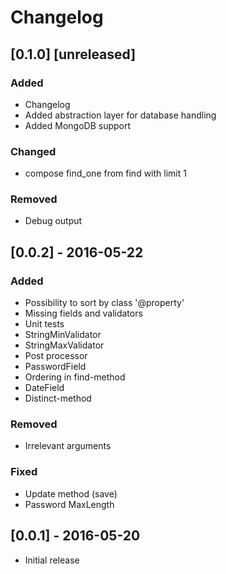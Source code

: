 # Changelog

## [0.1.0] [unreleased]
### Added
- Changelog
- Added abstraction layer for database handling
- Added MongoDB support

### Changed
- compose find_one from find with limit 1

### Removed
- Debug output

## [0.0.2] - 2016-05-22
### Added
- Possibility to sort by class '@property'
- Missing fields and validators
- Unit tests
- StringMinValidator
- StringMaxValidator
- Post processor
- PasswordField
- Ordering in find-method
- DateField
- Distinct-method

### Removed
- Irrelevant arguments

### Fixed
- Update method (save)
- Password MaxLength

## [0.0.1] - 2016-05-20
- Initial release
